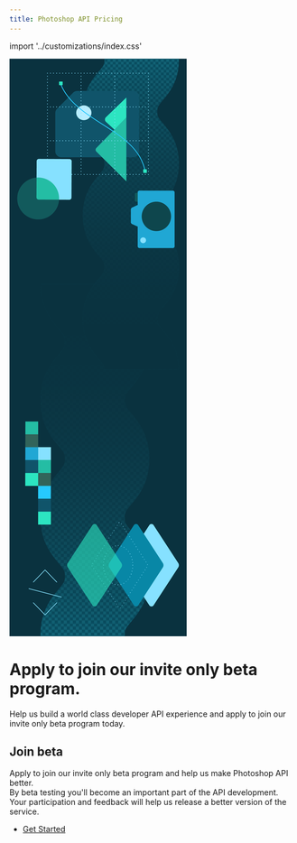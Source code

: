 ```yaml
---
title: Photoshop API Pricing 
---
```


import '../customizations/index.css'

<Hero class="custom-height" slots="image, heading, text" variant="fullwidth" background="rgb(12, 50, 63)"/>

![](images/Adobe_io_illustration_banner_3x.png)

# Apply to join our invite only beta program.

Help us build a world class developer API experience and apply to join our invite only beta program today.



<TextBlock slots="heading, text, buttons" isCentered />

## Join beta

Apply to join our invite only beta program and help us make Photoshop API better.<br/> 
By beta testing you'll become an important part of the API development.<br/>
Your participation and feedback will help us release a better version of the service.

* [Get Started](../signup/?ref=signup)
